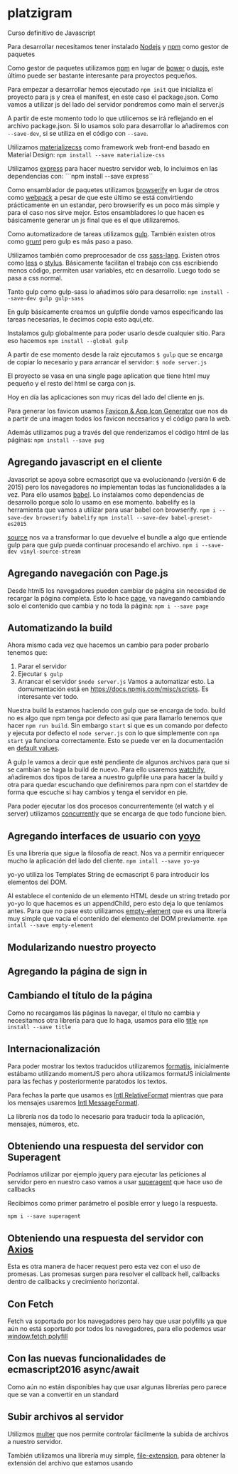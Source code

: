 # platzigram
Curso definitivo de Javascript

Para desarrollar necesitamos tener instalado [Nodejs](https://nodejs.org/en/) y [npm](https://www.npmjs.com/) como gestor de paquetes

Como gestor de paquetes utilizamos [npm](https://www.npmjs.com/) en lugar de [bower](https://bower.io/) o [duojs](http://duojs.org/), este último puede ser bastante interesante para proyectos pequeños.

Para empezar a desarrollar hemos ejecutado
```npm init```
que inicializa el proyecto para js y crea el manifest, en este caso el package.json. Como vamos a utilizar js del lado del servidor pondremos como main el server.js

A partir de este momento todo lo que utilicemos se irá reflejando en el archivo package.json. Si lo usamos solo para desarrollar lo añadiremos con `--save-dev`, si se utiliza en el código con `--save`.

Utilizamos [materializecss](http://materializecss.com/) como framework web front-end basado en Material Design: `npm install --save materialize-css`

Utilizamos [express](http://expressjs.com/) para hacer nuestro servidor web, lo incluimos en las dependencias con:
```npm install --save express``

Como ensamblador de paquetes utilizamos [browserify](http://browserify.org/) en lugar de otros como [webpack](https://webpack.github.io/) a pesar de que este último se está convirtiendo prácticamente en un estandar, pero browserify es un poco más simple y para el caso nos sirve mejor. Estos ensambladores lo que hacen es básicamente generar un js final que es el que utilizaremos.

Como automatizadore de tareas utilizamos [gulp](http://gulpjs.com/). También existen otros como [grunt](http://gruntjs.com/) pero gulp es más paso a paso.

Utilizamos también como preprocesador de css [sass-lang](http://sass-lang.com/). Existen otros como [less](http://lesscss.org/) o [stylus](http://stylus-lang.com/). Básicamente facilitan el trabajo con css escribiendo menos código, permiten usar variables, etc en desarrollo. Luego todo se pasa a css normal.

Tanto gulp como gulp-sass lo añadimos sólo para desarrollo:
```npm install --save-dev gulp gulp-sass```

En gulp básicamente creamos un gulpfile donde vamos especificando las tareas necesarias, le decimos copia esto aquí,etc.

Instalamos gulp globalmente para poder usarlo desde cualquier sitio. Para eso hacemos
```npm install --global gulp```

A partir de ese momento desde la raiz ejecutamos
```$ gulp```
que se encarga de copiar lo necesario y para arrancar el servidor:
```$ node server.js```

El proyecto se vasa en una single page aplication que tiene html muy pequeño y el resto del html se carga con js.

Hoy en día las aplicaciones son muy ricas del lado del cliente en js.

Para generar los favicon usamos [Favicon & App Icon Generator](http://www.favicon-generator.org/) que nos da a partir de una imagen todos los favicon necesarios y el código para la web.

Además utilizamos pug a través del que renderizamos el código html de las páginas:
```npm install --save pug```

## Agregando javascript en el cliente

Javascript se apoya sobre ecmascript que va evolucionando (versión 6 de 2015) pero los navegadores no implementan todas las funcionalidades a la vez. Para ello usamos [babel](https://babeljs.io/). Lo instalamos como dependencias de desarrollo porque solo lo usamo en ese momento. babelify es la herramienta que vamos a utilizar para usar babel con browserify.
```npm i --save-dev browserify babelify```
```npm install --save-dev babel-preset-es2015```

[source](https://www.npmjs.com/package/vinyl-source-stream) nos va a transformar lo que devuelve el bundle a algo que entiende gulp para que gulp pueda continuar procesando el archivo.
```npm i --save-dev vinyl-source-stream```

## Agregando navegación con Page.js

Desde html5 los navegadores pueden cambiar de página sin necesidad de recargar la página completa. Esto lo hace [page](https://github.com/visionmedia/page.js), va navegando cambiando solo el contenido que cambia y no toda la página:
```npm i --save page```

## Automatizando la build

Ahora mismo cada vez que hacemos un cambio para poder probarlo tenemos que:
1. Parar el servidor
1. Ejecutar ```$ gulp```
1. Arrancar el servidor ```$node server.js```
Vamos a automatizar esto. La domumentación está en https://docs.npmjs.com/misc/scripts. Es interesante ver todo.

Nuestra build la estamos haciendo con gulp que se encarga de todo. build no es algo que npm tenga por defecto así que para llamarlo tenemos que hacer `npm run build`. Sin embargo `start` si que es un comando por defecto y ejecuta por defecto el `node server.js` con lo que simplemente con `npm start` ya funciona correctamente. Esto se puede ver en la documentación en [default values](https://docs.npmjs.com/misc/scripts#default-values).

A gulp le vamos a decir que esté pendiente de algunos archivos para que si se cambian se haga la build de nuevo. Para ello usaremos [watchify](https://github.com/substack/watchify), añadiremos dos tipos de tarea a nuestro gulpfile una para hacer la build y otra para quedar escuchando que definiremos para npm con el startdev de forma que escuche si hay cambios y tenga el servidor en pie.

Para poder ejecutar los dos procesos concurrentemente (el watch y el server) utilizamos [concurrently](https://www.npmjs.com/package/concurrently) que se encarga de que todo funcione bien.

## Agregando interfaces de usuario con [yoyo](https://www.npmjs.com/package/yo-yo)

Es una librería que sigue la filosofía de react. Nos va a permitir enriquecer mucho la aplicación del lado del cliente.
```npm intall --save yo-yo```

yo-yo utiliza los Templates String de ecmascript 6 para introducir los elementos del DOM.

Al establece el contenido de un elemento HTML desde un string tretado por yo-yo lo que hacemos es un appendChild, pero esto deja lo que teníamos antes. Para que no pase esto utilizamos [empty-element](https://www.npmjs.com/package/empty-element) que es una librería muy simple que vacía el contenido del elemento del DOM previamente.
```npm intall --save empty-element```

## Modularizando nuestro proyecto

## Agregando la página de sign in

## Cambiando el título de la página

Como no recargamos lás páginas la navegar, el título no cambia y necesitamos otra librería para que lo haga, usamos para ello [title](https://www.npmjs.com/package/title) ```npm install --save title```

## Internacionalización

Para poder mostrar los textos traducidos utilizaremos [formatjs](http://formatjs.io/), inicialmente estábamo utilizando momentJS pero ahora utilizamos formatJS inicialmente para las fechas y posteriormente paratodos los textos.

Para fechas la parte que usamos es [Intl RelativeFormat](https://github.com/yahoo/intl-relativeformat)  mientras que para los mensajes usaremos [Intl MessageFormatl](https://github.com/yahoo/intl-messageformat).

La librería nos da todo lo necesario para traducir toda la aplicación, mensajes, números, etc.


## Obteniendo una respuesta del servidor con Superagent

Podríamos utilizar por ejemplo jquery para ejecutar las peticiones al servidor pero en nuestro caso vamos a usar [superagent](https://github.com/visionmedia/superagent) que hace uso de callbacks

Recibimos como primer parámetro el posible error y luego la respuesta.

```
npm i --save superagent
```

## Obteniendo una respuesta del servidor con [Axios](https://github.com/mzabriskie/axios)

Esta es otra manera de hacer request pero esta vez con el uso de promesas. Las promesas surgen para resolver el callback hell, callbacks dentro de callbacks y crecimiento horizontal.

## Con Fetch

Fetch va soportado por los navegadores pero hay que usar polyfills ya que aún no está soportado por todos los navegadores, para ello podemos usar [window.fetch polyfill](https://github.com/github/fetch)

## Con las nuevas funcionalidades de ecmascript2016 async/await

Como aún no están disponibles hay que usar algunas librerías pero parece que se van a convertir en un standard

## Subir archivos al servidor
Utilizmos [multer](https://www.npmjs.com/package/multer) que nos permite controlar fácilmente la subida de archivos a nuestro servidor.

También utilizamos una librería muy simple, [file-extension](https://www.npmjs.com/package/file-extension), para obtener la extensión del archivo que estamos usando
